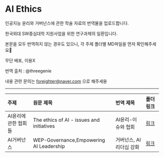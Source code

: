 # AI Ethics

인공지능 윤리와 거버넌스에 관한 학술 자료의 번역물을 업로드합니다.

한국외대 SW중심대학 지원사업을 위한 연구과제의 일환입니다.

본문을 모두 번역하지 않는 경우도 있으니, 각 주제 폴더별 MD파일을 먼저 확인해주세요🙂 

무단 배포, 이용X 

번역 출처 : @threegenie 

내용 관련 문의는 foreighter@naver.com 으로 해주세용

***

|주제|원문 제목|번역 제목|폴더 링크|
|:------|:------|:------|:------|
|AI윤리에 관한 협회들|The ethics of AI - issues and initiatives|AI윤리-이슈와 협회|[링크](https://github.com/threegenie/AI_Ethics/tree/main/AI_Initiatives)|
|AI거버넌스|WEP-Governance,Empowering AI Leadership|거버넌스, AI 리더십 강화|[링크](https://github.com/threegenie/AI_Ethics/tree/main/WEP)|
